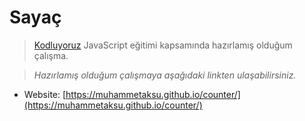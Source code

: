 # Sayaç

> [Kodluyoruz](https://www.kodluyoruz.org/) JavaScript eğitimi kapsamında hazırlamış olduğum çalışma.

> _Hazırlamış olduğum çalışmaya aşağıdaki linkten ulaşabilirsiniz._

-   Website: [https://muhammetaksu.github.io/counter/](https://muhammetaksu.github.io/counter/)
